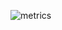 ![metrics](https://gist.githubusercontent.com/scarf005/5542dfe0857a142c4deb4d46bc270d13/raw/ec3dd90724e217e3343708039042ee02b5c432f7/profile_metrics.svg)
